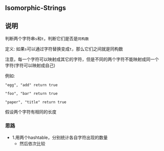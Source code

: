 ## Isomorphic-Strings

## 说明
判断两个字符串`s`和`t`，判断它们是否是`同构数`

定义:
如果`s`可以通过字符替换变成`t`，那么它们之间就是同构数

注意，每一个字符可以映射成其它的字符，但是不同的两个字符不能映射成同一个字符(字符可以映射成自己)

例如:

```
"egg", "add" return true
```

```
"foo", "bar" return true
```

```
"paper", "title" return true
```

假设两个字符有相同的长度

### 思路

* 1.用两个hashtable，分别统计各自字符出现的数量
    * 然后依次比较